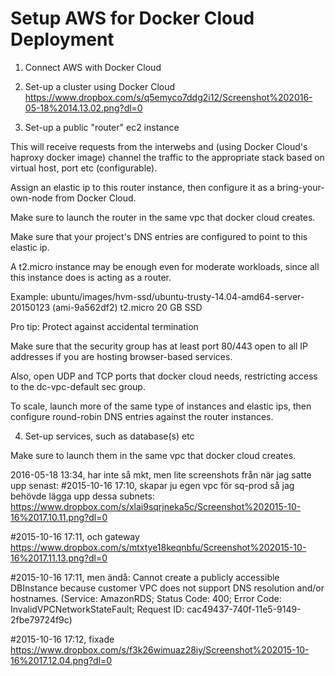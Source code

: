 Setup AWS for Docker Cloud Deployment
=====================================

1. Connect AWS with Docker Cloud

2. Set-up a cluster using Docker Cloud
https://www.dropbox.com/s/q5emyco7ddg2i12/Screenshot%202016-05-18%2014.13.02.png?dl=0

3. Set-up a public "router" ec2 instance

This will receive requests from the interwebs and (using Docker Cloud's haproxy docker image) channel the traffic to the appropriate stack based on virtual host, port etc (configurable).

Assign an elastic ip to this router instance, then configure it as a bring-your-own-node from Docker Cloud.

Make sure to launch the router in the same vpc that docker cloud creates.

Make sure that your project's DNS entries are configured to point to this elastic ip. 

A t2.micro instance may be enough even for moderate workloads, since all this instance does is acting as a router. 

Example:
ubuntu/images/hvm-ssd/ubuntu-trusty-14.04-amd64-server-20150123 (ami-9a562df2)
t2.micro
20 GB SSD

Pro tip: Protect against accidental termination

Make sure that the security group has at least port 80/443 open to all IP addresses if you are hosting browser-based services.  

Also, open UDP and TCP ports that docker cloud needs, restricting access to the dc-vpc-default sec group.

To scale, launch more of the same type of instances and elastic ips, then configure round-robin DNS entries against the router instances. 

4. Set-up services, such as database(s) etc

Make sure to launch them in the same vpc that docker cloud creates.








2016-05-18 13:34, har inte så mkt, men lite screenshots från när jag satte upp senast:
#2015-10-16 17:10, skapar ju egen vpc för sq-prod så jag behövde lägga upp dessa subnets:
https://www.dropbox.com/s/xlai9sqrjneka5c/Screenshot%202015-10-16%2017.10.11.png?dl=0

#2015-10-16 17:11, och gateway
https://www.dropbox.com/s/mtxtye18keqnbfu/Screenshot%202015-10-16%2017.11.13.png?dl=0

#2015-10-16 17:11, men ändå:
Cannot create a publicly accessible DBInstance because customer VPC does not support DNS resolution and/or hostnames. (Service: AmazonRDS; Status Code: 400; Error Code: InvalidVPCNetworkStateFault; Request ID: cac49437-740f-11e5-9149-2fbe79724f9c)

#2015-10-16 17:12, fixade
https://www.dropbox.com/s/f3k26wimuaz28iy/Screenshot%202015-10-16%2017.12.04.png?dl=0
